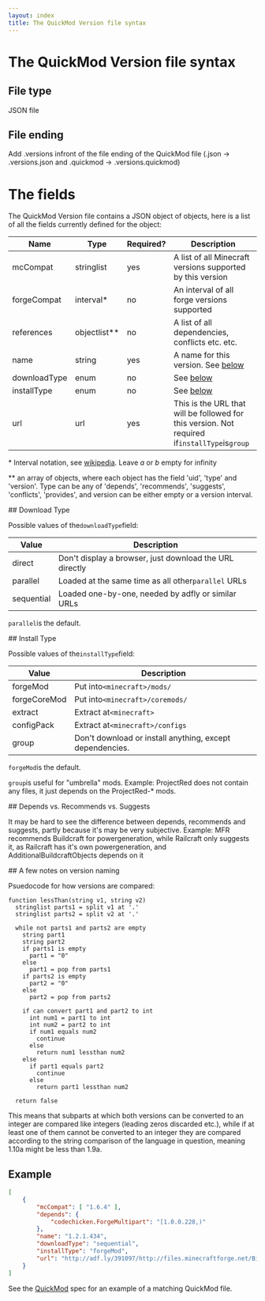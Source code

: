 ```yaml
---
layout: index
title: The QuickMod Version file syntax
---
```


# The QuickMod Version file syntax

## File type

JSON file

## File ending

Add .versions infront of the file ending of the QuickMod file (<name>.json -> <name>.versions.json and <name>.quickmod -> <name>.versions.quickmod)

# The fields

The QuickMod Version file contains a JSON object of objects, here is a list of all the fields currently defined for the object:

Name | Type | Required? | Description
---- | ---- | --------- | -----------
mcCompat | stringlist | yes | A list of all Minecraft versions supported by this version
forgeCompat | interval\* | no | An interval of all forge versions supported
references | objectlist\*\* | no | A list of all dependencies, conflicts etc. etc.
name | string | yes | A name for this version. See [below](#note_versions)
downloadType | enum | no | See [below](#downloadtype)
installType | enum | no | See [below](#installtype)
url | url | yes | This is the URL that will be followed for this version. Not required if`installType`is`group`

\* Interval notation, see [wikipedia](http://en.wikipedia.org/wiki/Interval_%28mathematics%29#Notations_for_intervals). Leave _a_ or _b_ empty for infinity

\*\* an array of objects, where each object has the field 'uid', 'type' and 'version'. Type can be any of 'depends', 'recommends', 'suggests', 'conflicts', 'provides', and version can be either empty or a version interval.

<a id="downloadtype">
## Download Type
</a>

Possible values of the`downloadType`field:

Value | Description
----- | -----------
direct | Don't display a browser, just download the URL directly
parallel | Loaded at the same time as all other`parallel` URLs
sequential | Loaded one-by-one, needed by adfly or similar URLs

`parallel`is the default.

<a id="installtype">
## Install Type
</a>

Possible values of the`installType`field:

Value | Description
----- | -----------
forgeMod | Put into`<minecraft>/mods/`
forgeCoreMod | Put into`<minecraft>/coremods/`
extract | Extract at`<minecraft>`
configPack | Extract at`<minecraft>/configs`
group | Don't download or install anything, except dependencies.

`forgeMod`is the default.

`group`is useful for "umbrella" mods. Example: ProjectRed does not contain any files, it just depends on the ProjectRed-* mods.

<a id="note_recommends">
## Depends vs. Recommends vs. Suggests
</a>

It may be hard to see the difference between depends, recommends and suggests, partly because it's may be very subjective.
Example: MFR recommends Buildcraft for powergeneration, while Railcraft only suggests it, as Railcraft has it's own powergeneration, and AdditionalBuildcraftObjects depends on it

<a id="note_versions">
## A few notes on version naming
</a>

Psuedocode for how versions are compared:

```
function lessThan(string v1, string v2)
  stringlist parts1 = split v1 at '.'
  stringlist parts2 = split v2 at '.'

  while not parts1 and parts2 are empty
    string part1
    string part2
    if parts1 is empty
      part1 = "0"
    else
      part1 = pop from parts1
    if parts2 is empty
      part2 = "0"
    else
      part2 = pop from parts2

    if can convert part1 and part2 to int
      int num1 = part1 to int
      int num2 = part2 to int
      if num1 equals num2
        continue
      else
        return num1 lessthan num2
    else
      if part1 equals part2
        continue
      else
        return part1 lessthan num2

  return false
```

This means that subparts at which both versions can be converted to an integer are compared like integers (leading zeros discarded etc.), while if at least one of them cannot be converted to an integer they are compared according to the string comparison of the language in question, meaning 1.10a might be less than 1.9a.

## Example

```json
[
    {
        "mcCompat": [ "1.6.4" ],
        "depends": {
            "codechicken.ForgeMultipart": "[1.0.0.228,)"
        },
        "name": "1.2.1.434",
        "downloadType": "sequential",
        "installType": "forgeMod",
        "url": "http://adf.ly/391097/http://files.minecraftforge.net/BiomesOPlenty/BiomesOPlenty-universal-1.6.4-1.2.1.434.jar"
    }
]
```

See the [QuickMod](qm_spec.html) spec for an example of a matching QuickMod file.
